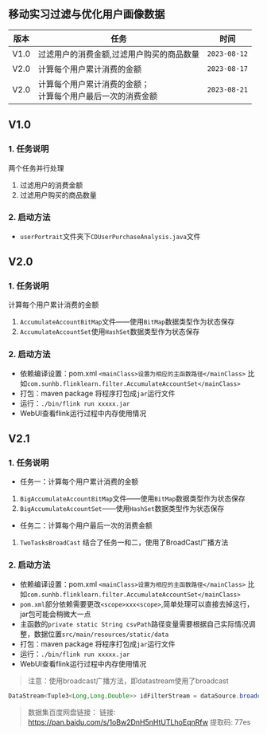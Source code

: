 ## 移动实习过滤与优化用户画像数据

| 版本   | 任务                                 | 时间           |
|------|------------------------------------|--------------|
| V1.0 | 过滤用户的消费金额,过滤用户购买的商品数量              | `2023-08-12` |
| V2.0 | 计算每个用户累计消费的金额                      | `2023-08-17` |
| V2.0 | 计算每个用户累计消费的金额；<br/>计算每个用户最后一次的消费金额 | `2023-08-21` |

## V1.0 

### 1. 任务说明
两个任务并行处理
1. 过滤用户的消费金额
2. 过滤用户购买的商品数量
### 2. 启动方法

- `userPortrait`文件夹下`CDUserPurchaseAnalysis.java`文件

## V2.0
### 1. 任务说明
计算每个用户累计消费的金额
1. `AccumulateAccountBitMap`文件——使用`BitMap`数据类型作为状态保存
2. `AccumulateAccountSet`使用`HashSet`数据类型作为状态保存
### 2. 启动方法
- 依赖编译设置：pom.xml `<mainClass>设置为相应的主函数路径</mainClass>` 比如`com.sunhb.flinklearn.filter.AccumulateAccountSet</mainClass>`
- 打包：maven package 将程序打包成`jar`运行文件
- 运行：`./bin/flink run xxxxx.jar`
- WebUI查看flink运行过程中内存使用情况



## V2.1 
### 1. 任务说明
*  任务一：计算每个用户累计消费的金额
1. `BigAccumulateAccountBitMap`文件——使用`BitMap`数据类型作为状态保存
2. `BigAccumulateAccountSet`——使用`HashSet`数据类型作为状态保存
* 任务二：计算每个用户最后一次的消费金额
1. `TwoTasksBroadCast` 结合了任务一和二，使用了BroadCast广播方法
### 2. 启动方法
- 依赖编译设置：pom.xml `<mainClass>设置为相应的主函数路径</mainClass>` 比如`com.sunhb.flinklearn.filter.AccumulateAccountSet</mainClass>`
- `pom.xml`部分依赖需要更改`<scope>xxx<scope>`,简单处理可以直接去掉这行，jar包可能会稍微大一点
- 主函数的`private static String csvPath`路径变量需要根据自己实际情况调整，数据位置`src/main/resources/static/data`
- 打包：maven package 将程序打包成`jar`运行文件
- 运行：`./bin/flink run xxxxx.jar`
- WebUI查看flink运行过程中内存使用情况

> 注意：使用broadcast广播方法，即datastream使用了broadcast
``` java 
DataStream<Tuple3<Long,Long,Double>> idFilterStream = dataSource.broadcast();
```

> 数据集百度网盘链接：
> 链接: https://pan.baidu.com/s/1oBw2DnH5nHtUTLhoEqnRfw 提取码: 77es